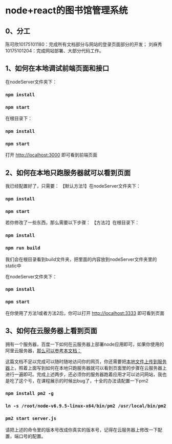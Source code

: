 # node+react的图书馆管理系统
## 0、分工
陈可欣10175101180：完成所有文档部分与网站的登录页面部分的开发；
刘庥秀10175101204：完成网站部署、大部分代码工作。

## 1、如何在本地调试前端页面和接口
在nodeServer文件夹下：
### `npm install`
### `npm start`

在根目录下：
### `npm install`
### `npm start`

打开 [http://localhost:3000](http://localhost:3000) 即可看到前端页面

## 2、如何在本地只跑服务器就可以看到页面
我已经配置好了，只需要：
【默认方法1】在nodeServer文件夹下：
### `npm install`
### `npm start`

若你修改了一些东西，那么需要以下步骤：
【方法2】在根目录下：
### `npm install`
### `npm run build`
我们会在根目录看到build文件夹，把里面的内容放到nodeServer文件夹里的static中

在nodeServer文件夹下：
### `npm install`
### `npm start`

在你使用了方法1或者方法2后，你可以打开 [http://localhost:3333](http://localhost:3333) 即可看到页面

## 3、如何在云服务器上看到页面
拥有一个服务器，百度一下如何在云服务器上部署node应用即可，如果你使用的阿里云服务器，[那么可以参考本文档：](https://help.aliyun.com/document_detail/50775.html?spm=5176.11065259.1996646101.searchclickresult.73aa4729mcloGI)

这篇文档不足以完成可以随时随地访问你的网页，你还需要把[本地文件上传到服务器](https://jingyan.baidu.com/article/ae97a64672d076fbfc461d29.html)上，照着上面写到如何在本地只跑服务器就可以看到页面里的步骤在云服务器上进行一遍即可。完成上述两步，还必须你的服务器跑着应用才可以访问网站，我也是吃了这个亏，在课程展示的时候出bug了，十全的办法请配置一下pm2

### `npm install pm2 -g`
### `ln -s /root/node-v6.9.5-linux-x64/bin/pm2 /usr/local/bin/pm2`
### `pm2 start server.js`

请把上述的命令里的版本号改成你真实的版本号，记得在云服务器上修改一下配置，端口号的配置。

